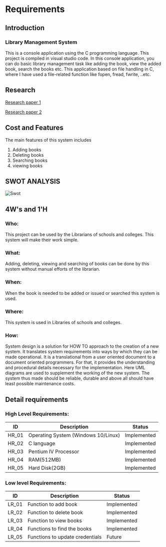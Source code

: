 # Requirements

## Introduction

### Library Management System
This is a console application using the C programming language. This project is compiled in visual studio code. In this console application, you can do basic library management task like adding the book, view the added book, search the books etc. This application based on file handling in C, where I have used a file-related function like fopen, fread, fwrite, ..etc.

## Research
[Research paper 1](https://www.freestudentprojects.com/java-projects/library-management-system-project-report/)

[Research paper 2](https://aticleworld.com/library-management-system-project-in-c/)

## Cost and Features

The main features of this system includes
1. Adding books
2. Deleting books
3. Searching books
4. viewing books

## SWOT ANALYSIS

![Swot](https://embed.creately.com/Re345tXDdel?type=svg)

## 4W's and 1'H

### Who:

This project can be used by the Librarians of schools and colleges. This system will make their work simple.

### What:

Adding, deleting, viewing and searching of books can be done by this system without manual efforts of the librarian.
 
### When:

When the book is needed to be added or issued or searched this system is used.

### Where:
This system is used in Libraries of schools and colleges.

### How:
System design is a solution for HOW TO approach to the creation of a new system. It translates system requirements into ways by which they can be made operational. It is a translational from a user oriented document to a document oriented programmers. For that, it provides the understanding and procedural details necessary for the implementation. Here UML diagrams are used to supplement the working of the new system. The system thus made should be reliable, durable and above all should have least possible maintenance costs.


## Detail requirements

### High Level Requirements:
|      ID          |Description                          |Status                         |
|----------------|-------------------------------|-----------------------------|
|HR_01|Operating System (Windows 10/Linux)       |Implemented            |
|HR_02|C language            |Implemented|
|HR_03|Pentium IV Processor  |Implemented|
|HR_04|RAM(512MB)|Implemented|
|HR_05|Hard Disk(2GB)|Implemented|

### Low level Requirements:
|      ID          |Description                          |Status                         |
|----------------|-------------------------------|-----------------------------|
|LR_01| Function to add book       |Implemented            |
|LR_02| Function to delete book         |Implemented|
|LR_03| Function to view books   |Implemented|
|LR_04| Functions to find the books |Implemented|
|LR_05| Functions to update credentials |Future|






